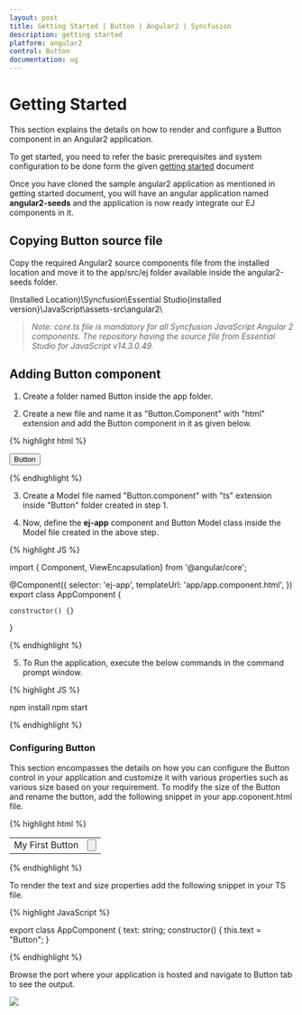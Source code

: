 ```yaml
---
layout: post
title: Getting Started | Button | Angular2 | Syncfusion
description: getting started
platform: angular2
control: Button
documentation: ug
---
```


# Getting Started

This section explains the details on how to render and configure a Button component in an Angular2 application.

To get started, you need to refer the basic prerequisites and system configuration to be done form the given [getting started](https://help.syncfusion.com/angular2/overview) document

Once you have cloned the sample angular2 application as mentioned in getting started document, you will have an angular application named **angular2-seeds** and the application is now ready integrate our EJ components in it. 

## Copying Button source file

Copy the required Angular2 source components file from the installed location and move it to the app/src/ej folder available inside the angular2-seeds folder.

(Installed Location)\Syncfusion\Essential Studio\{installed version}\JavaScript\assets-src\angular2\ 

> _Note:_ _core.ts file is mandatory for all Syncfusion JavaScript Angular 2 components. The repository having the source file from Essential Studio for JavaScript v14.3.0.49._

## Adding Button component

1. Create a folder named Button inside the app folder.

2. Create a new file and name it as "Button.Component" with "html" extension and add the Button component in it as given below. 

{% highlight html %}

<input type="button" ej-button id="button" value="Button" />

{% endhighlight %} 

3. Create a Model file named "Button.component" with "ts" extension inside "Button" folder created in step 1.

4. Now, define the **ej-app** component and Button Model class inside the Model file created in the above step.

{% highlight JS %}

import { Component, ViewEncapsulation} from '@angular/core';

@Component({
    selector: 'ej-app',
    templateUrl: 'app/app.component.html',
})
export class AppComponent {

    constructor() {}
}

{% endhighlight %}

5. To Run the application, execute the below commands in the command prompt window. 

{% highlight JS %}

npm install
npm start 

{% endhighlight %}



### Configuring Button

This section encompasses the details on how you can configure the Button control in your application and customize it with various properties such as various size based on your requirement.
To modify the size of the Button and rename the button, add the following snippet in your app.coponent.html file.

{% highlight html %}
<table>
    <tr>
        <td >My First Button</td>
        <td>
            <input type="button" ej-button id="button" [text]="text" />
        </td>
    </tr>
</table>



{% endhighlight %}

To render the text and size properties add the following snippet in your TS file.

{% highlight JavaScript %}

export class AppComponent {
    text: string;
    constructor() {
        this.text = "Button";
    }

{% endhighlight %}

Browse the port where your application is hosted and navigate to Button tab to see the output. 


![](!Getting-Started_images/Getting-Started_img1.jpg)